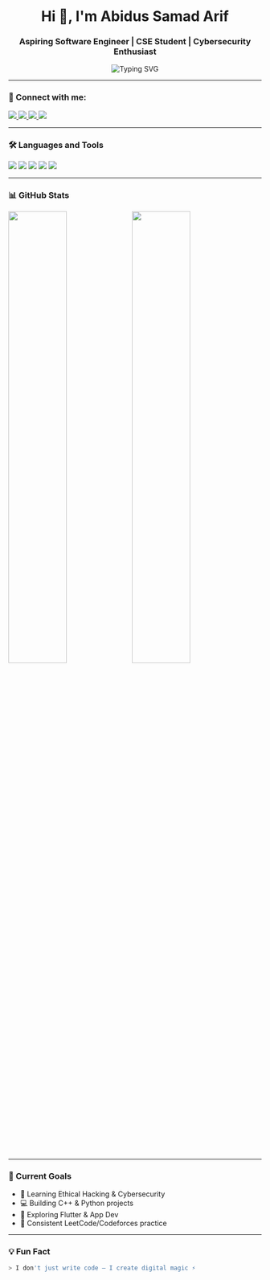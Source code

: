 <h1 align="center">Hi 👋, I'm Abidus Samad Arif</h1>
<h3 align="center">Aspiring Software Engineer | CSE Student | Cybersecurity Enthusiast</h3>

<p align="center">
  <img src="https://readme-typing-svg.demolab.com?font=Fira+Code&weight=600&pause=1000&color=00FFAA&center=true&vCenter=true&width=435&lines=I+Love+Problem+Solving;Coding+is+My+Superpower;Always+Learning+Something+New" alt="Typing SVG" />
</p>

---

### 🔗 Connect with me:

<p align="left">
  <a href="mailto:abidussarif474@gmail.com" target="_blank">
    <img src="https://img.shields.io/badge/Gmail-D14836?style=for-the-badge&logo=gmail&logoColor=white"/>
  </a>
  <a href="https://wa.me/8801701785804" target="_blank">
    <img src="https://img.shields.io/badge/WhatsApp-25D366?style=for-the-badge&logo=whatsapp&logoColor=white"/>
  </a>
  <a href="https://facebook.com/abidussamad.arif.474" target="_blank">
    <img src="https://img.shields.io/badge/Facebook-1877F2?style=for-the-badge&logo=facebook&logoColor=white"/>
  </a>
  <a href="https://instagram.com/abidus_samad_arif" target="_blank">
    <img src="https://img.shields.io/badge/Instagram-E4405F?style=for-the-badge&logo=instagram&logoColor=white"/>
  </a>
</p>

---

### 🛠️ Languages and Tools

<p align="left">
  <img src="https://img.shields.io/badge/C++-00599C?style=for-the-badge&logo=cplusplus&logoColor=white"/>
  <img src="https://img.shields.io/badge/Python-3776AB?style=for-the-badge&logo=python&logoColor=white"/>
  <img src="https://img.shields.io/badge/HTML-E34F26?style=for-the-badge&logo=html5&logoColor=white"/>
  <img src="https://img.shields.io/badge/CSS-1572B6?style=for-the-badge&logo=css3&logoColor=white"/>
  <img src="https://img.shields.io/badge/GitHub-181717?style=for-the-badge&logo=github&logoColor=white"/>
</p>

---

### 📊 GitHub Stats

<p align="left">
  <img src="https://github-readme-stats.vercel.app/api?username=abidussamadarif47&show_icons=true&theme=radical" width="48%" />
  <img src="https://github-readme-streak-stats.herokuapp.com/?user=abidussamadarif47&theme=radical" width="48%" />
</p>

---

### 🎯 Current Goals

- 🔐 Learning Ethical Hacking & Cybersecurity
- 💻 Building C++ & Python projects
- 🌱 Exploring Flutter & App Dev
- 📖 Consistent LeetCode/Codeforces practice

---

### 💡 Fun Fact

```bash
> I don't just write code — I create digital magic ⚡

